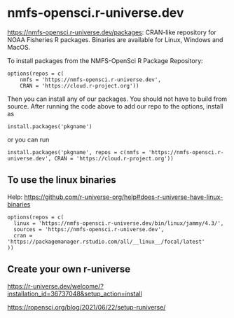 # nmfs-opensci.r-universe.dev

https://nmfs-opensci.r-universe.dev/packages: CRAN-like repository for NOAA Fisheries R packages. Binaries are available for Linux, Windows and MacOS.

To install packages from the NMFS-OpenSci R Package Repository:

```
options(repos = c(
    nmfs = 'https://nmfs-opensci.r-universe.dev',
    CRAN = 'https://cloud.r-project.org'))
```

Then you can install any of our packages. You should not have to build from source. After running the code above to add our repo to the options, install as

```
install.packages('pkgname')
```

or you can run
```
install.packages('pkgname', repos = c(nmfs = 'https://nmfs-opensci.r-universe.dev', CRAN = 'https://cloud.r-project.org'))
```

## To use the linux binaries

Help: https://github.com/r-universe-org/help#does-r-universe-have-linux-binaries

```
options(repos = c(
  linux = 'https://nmfs-opensci.r-universe.dev/bin/linux/jammy/4.3/',
  sources = 'https://nmfs-opensci.r-universe.dev',
  cran = 'https://packagemanager.rstudio.com/all/__linux__/focal/latest'
))
```

## Create your own r-universe

https://r-universe.dev/welcome/?installation_id=36737048&setup_action=install

https://ropensci.org/blog/2021/06/22/setup-runiverse/


